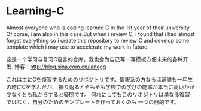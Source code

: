 # Learning-C

Almost everyone who is coding learned C in the 1st year of their university. 
Of corse, i am also in this case.But when i review C, i found that i had almost
forget everything so i create this repository to review C and develop some template
which i may use to accelerate my work in future.

这是一个学习与复习C语言的仓库。我也会为自己写一写模板方便未来的各种开发.
博客：http://blog.sina.com.cn/lancgg

これは主にCを復習するためのリポジトリです。情報系の方ならほぼ誰も一年生の時にCを学んだが、
振り返るとそもそも学校での学びの能率が本当に高いかが少なくとも私からすると疑問です。
何れにしてもこのリポジトリは単なる復習ではなく、自分のためのテンプレートを作っておくのも
一つの目的です。

